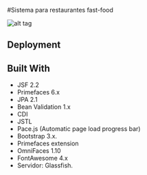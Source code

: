 #Sistema para restaurantes fast-food

![alt tag](https://github.com/JoseRafael97/rest-delivery-jsf-primefaces-jpa-cdi-/blob/master/2.IMPLEMENTA%C3%87%C3%82O/rest-delivery/src/main/webapp/resources/images/logogit.png)

## Deployment


## Built With

* JSF 2.2
* Primefaces 6.x
* JPA 2.1
* Bean Validation 1.x
* CDI 
* JSTL 
* Pace.js (Automatic page load progress bar)
* Bootstrap 3.x.
* Primefaces extension
* OmniFaces 1.10
* FontAwesome 4.x
* Servidor: Glassfish.

